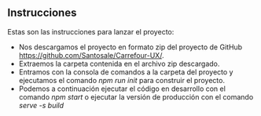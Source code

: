 ## Instrucciones

Estas son las instrucciones para lanzar el proyecto:

* Nos descargamos el proyecto en formato zip del proyecto de GitHub https://github.com/Santosale/Carrefour-UX/.
* Extraemos la carpeta contenida en el archivo zip descargado.
* Entramos con la consola de comandos a la carpeta del proyecto y ejecutamos el comando _npm run init_ para construir el proyecto.
* Podemos a continuación ejecutar el código en desarrollo con el comando _npm start_ o ejecutar la versión de producción con el comando _serve -s build_ 
